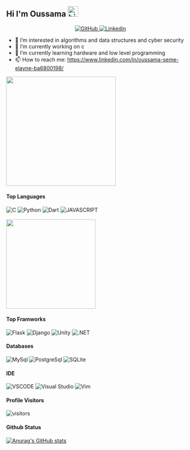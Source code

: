 ## Hi I'm Oussama <img src="https://user-images.githubusercontent.com/1303154/88677602-1635ba80-d120-11ea-84d8-d263ba5fc3c0.gif" width="28px" alt="hi">

<p align="center">
  <a href="https://github.com/oussama-seme-elayne">
    <img src="https://img.shields.io/github/followers/UUinc?label=Followers&logo=GitHub&style=for-the-badge" alt="GitHub" />
  </a>
  <a href="https://www.linkedin.com/in/oussama-seme-elayne-ba6800198/">
    <img src="https://img.shields.io/website?label=Linkedin&logo=Linkedin&style=for-the-badge&url=https%3A%2F%2Fcodestackr.com" alt="Linkedin"/>
  </a>
</p>

- 👀 I’m interested in algorithms and data structures and cyber security
- 🔭 I’m currently working on c
- 🌱 I’m currently learning hardware and low level programming
- 📫 How to reach me: https://www.linkedin.com/in/oussama-seme-elayne-ba6800198/

<img src="https://raw.githubusercontent.com/oussama-seme-elayne/portfolio/master/assets/img/dropoutcard.png" with="750" height="292.666667">

#### Top Languages

![C](https://img.shields.io/badge/c-%2300599C.svg?style=for-the-badge&logo=c&logoColor=white)
![Python](https://img.shields.io/badge/python-%2314354C.svg?style=for-the-badge&logo=python&logoColor=white)
![Dart](https://img.shields.io/badge/dart-%23323330.svg?style=for-the-badge&logo=dart&logoColor=%23F7DF1E)
![JAVASCRIPT](https://img.shields.io/badge/-JavaScript-yellow?style=for-the-badge&logo=javascript&logoColor=white)
<br />
<br />
<img src="https://raw.githubusercontent.com/oussama-seme-elayne/portfolio/master/assets/img/programming.gif" with="427" height="239">

#### Top Framworks

![Flask](https://img.shields.io/badge/Flask-%2343853D.svg?style=for-the-badge&logo=Flask&logoColor=white)
![Django](https://img.shields.io/badge/django-%23092E20.svg?style=for-the-badge&logo=django&logoColor=white)
![Unity](https://img.shields.io/badge/Unity-%23000000.svg?style=for-the-badge&logo=unity&logoColor=white)
![.NET](https://img.shields.io/badge/.NET-5026D5?style=for-the-badge&logoColor=white)

#### Databases

![MySql](https://img.shields.io/badge/MySQL-2294aa.svg?style=for-the-badge&logo=mysql&logoColor=white)
![PostgreSql](https://img.shields.io/badge/-postgreSQL-4c85aa?style=for-the-badge&logo=postgresql&logoColor=white)
![SQLite](https://img.shields.io/badge/-SQLite-003b57?style=for-the-badge&logo=SQLite&logoColor=white)

#### IDE

![VSCODE](https://img.shields.io/badge/-Visual%20Studio%20Code-007ACC.svg?style=for-the-badge&logo=visual-studio-code)
![Visual Studio](https://img.shields.io/badge/-Visual%20Studio-5C2D91.svg?style=for-the-badge&logo=visual-studio)
![Vim](https://img.shields.io/badge/-Vim-brightgreen.svg?style=for-the-badge&logo=vim)
<br />

#### Profile Visitors
![visitors](https://visitor-badge.glitch.me/badge?page_id=oussama-seme-elayne.oussama-seme-elayne)

#### Github Status
[![Anurag's GitHub stats](https://github-readme-stats.vercel.app/api?username=oussama-seme-elayne&theme=tokyonight)](https://github.com/anuraghazra/github-readme-stats)
